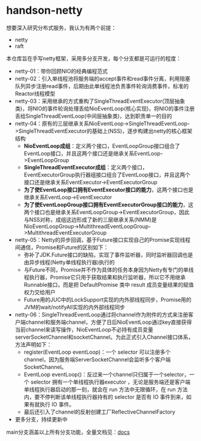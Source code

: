 # handson-netty
想要深入研究分布式服务，我认为有两个前提：
- netty
- raft

本仓库旨在手写netty框架，采用多分支开发，每个分支都是可运行的程度：
- netty-01：带你回顾NIO的经典编程范式
- netty-02：引入单线程池将服务端的accept事件和read事件分离，利用阻塞队列异步注册read事件，后期由此单线程池负责事件轮询消费事件，标准的Reactor线程模型
- netty-03：采用继承的方式重构了SingleThreadEventExecutor(顶层抽象类)，将NIO的事件轮询处理丢给NioEventLoop(核心实现)，将NIO的事件注册丢给SingleThreadEventLoop(中间层抽象类)，达到职责单一的目的
- netty-04：原有的三层继承关系NioEventLoop->SingleThreadEventLoop->SingleThreadEventExecutor的基础上(NSS)，逐步构建出netty的核心框架结构
  - **NioEventLoop成组**：定义两个接口，EventLoopGroup接口组合了EventLoop接口，并且这两个接口还是继承关系EventLoop->EventLoopGroup
  - **SingleThreadEventExecutor成组**：定义两个接口，EventExecutorGroup执行器组接口组合了EventLoop接口，并且这两个接口还是继承关系EventExecutor->EventExecutorGroup
  - **为了使EventLoop接口拥有EventExecutor接口的能力**，这两个接口也是继承关系EventLoop->EventExecutor
  - **为了使EventLoopGroup接口拥有EventExecutorGroup接口的能力**，这两个接口也是继承关系EventLoopGroup->EventExecutorGroup，因此与NSS对称，成组这边形成了新的三层继承关系(NMM)是NioEventLoopGroup->MultithreadEventLoopGroup->MultithreadEventExecutorGroup
- netty-05：Netty的异步回调，基于Future接口实现自己的Promise实现线程间通信，Promise和Future的区别如下：
  - 弥补了JDK.Future接口的缺陷，实现了事件监听器，同时监听器回调也是由异步线程(Netty单线程执行器)执行的
  - 与Future不同，Promise并不作为具体的任务本身因为Netty有专门的单线程执行器，Promise它只用于获取结果和执行监听器，所以它不用继承Runnable接口，而是把 DefaultPromise 类中 result 成员变量结果的赋值权力交给用户
  - Future用的JUC中的LockSupport实现的内外部线程同步，Promise用的JVM的wait/notifyAll实现的内外部线程同步
- netty-06：SingleThreadEventLoop通过将channel作为附件的方式来注册客户端channel和服务端channel，方便了日后NioEventLoop通过key直接获得当前channel来读写操作，NioEventLoop不必持有成员变量serverSocketChannel和socketChannel。为此正式引入Channel接口体系，方法声明如下：
  - register(EventLoop eventLoop)：一个 selector 可以注册多个 channel，因为服务端ServerSocketChannel会监听多个客户端SocketChannel。
  - EventLoop eventLoop()：反过来一个channel只归属于一个selector，一个 selector 拥有一个单线程执行器executor ，无论是服务端还是客户端单线程执行器启动的那一刻，就会在 run 方法中无限循环，在 run 方法内，要不停判断该单线程执行器持有的 selector 是否有 IO 事件到来，如果有就执行 IO 事件。
  - 最后还引入了channel的反射创建工厂ReflectiveChannelFactory
- 更多分支，持续更新中

main分支涵盖以上所有分支功能，全量文档见：[docs](docs)
